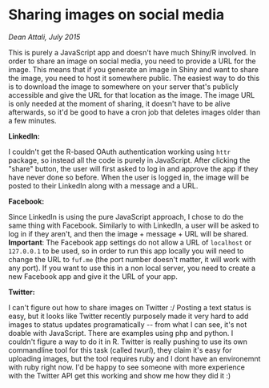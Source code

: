 # Sharing images on social media

*Dean Attali, July 2015*

This is purely a JavaScript app and doesn't have much Shiny/R involved.  In order to share an image on social media, you need to provide a URL for the image. This means that if you generate an image in Shiny and want to share the image, you need to host it somewhere public. The easiest way to do this is to download the image to somewhere on your server that's publicly accessible and give the URL for that location as the image. The image URL is only needed at the moment of sharing, it doesn't have to be alive afterwards, so it'd be good to have a cron job that deletes images older than a few minutes.

**LinkedIn:**

I couldn't get the R-based OAuth authentication working using `httr` package, so instead all the code is purely in JavaScript. After clicking the "share" button, the user will first asked to log in and approve the app if they have never done so before. When the user is logged in, the image will be posted to their LinkedIn along with a message and a URL.

**Facebook:**

Since LinkedIn is using the pure JavaScript approach, I chose to do the same thing with Facebook. Similarly to with LinkedIn, a user will be asked to log in if they aren't, and then the image + message + URL will be shared.  **Important**: The Facebook app settings do not allow a URL of `localhost` or `127.0.0.1` to be used, so in order to run this app locally you will need to change the URL to `fuf.me` (the port number doesn't matter, it will work with any port). If you want to use this in a non local server, you need to create a new Facebook app and give it the URL of your app.

**Twitter:**

I can't figure out how to share images on Twitter :/ Posting a text status is easy, but it looks like Twitter recently purposely made it very hard to add images to status updates programatically -- from what I can see, it's not doable with JavaScript. There are examples using php and python. I couldn't figure a way to do it in R.  Twitter is really pushing to use its own commandline tool for this task (called *twurl*), they claim it's easy for uploading images, but the tool requires ruby and I dont have an environemnt with ruby right now. I'd be happy to see someone with more experience with the Twitter API get this working and show me how they did it :)